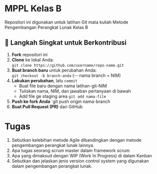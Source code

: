 # MPPL Kelas B
Repositori ini digunakan untuk latihan Git mata kuliah Metode Pengembangan Perangkat Lunak Kelas B

## 📌 Langkah Singkat untuk Berkontribusi

1. **Fork** repositori ini
2. **Clone** ke lokal Anda:  
   `git clone https://github.com/username/repo-name.git`
3. **Buat branch baru** untuk perubahan Anda:  
   `git checkout -b branch-anda` (-- nama branch = NIM)
4. **Lakukan perubahan**, lalu `commit`
   - Buat file baru dengan nama latihan-git-NIM
   - Tuliskan nama, NIM, dan jawaban pertanyaan di bawah 
   - Add file ge staging area `git add nama-file`
6. **Push ke fork Anda**
   `git push origin nama-branch
8. **Buat Pull Request (PR)** dari GitHub

# Tugas
1.	Sebutkan kelebihan metode Agile dibandingkan dengan metode pengembangan perangkat lunak lainnya.
2.	Apa tugas seorang scrum master dalam framework scrum
3.	Apa yang dimaksud dengan WIP (Work In Progress) di dalam Kanban
4.	Sebutkan dan jelaskan jenis version control system yang digunakan dalam pengembangan perangkat lunak.


